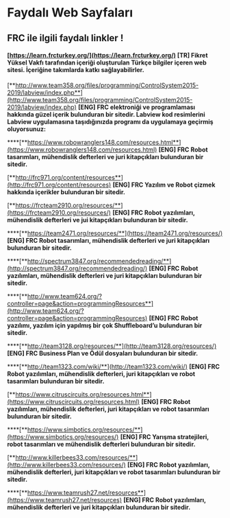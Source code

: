 # Faydalı Web Sayfaları

## FRC ile ilgili faydalı linkler !

#### [https://learn.frcturkey.org/](https://learn.frcturkey.org/) **\[TR\] Fikret Yüksel Vakfı tarafından içeriği oluşturulan Türkçe bilgiler içeren web sitesi. İçeriğine takımlarda katkı sağlayabilirler.**

[**http://www.team358.org/files/programming/ControlSystem2015-2019/labview/index.php**](http://www.team358.org/files/programming/ControlSystem2015-2019/labview/index.php) **\[ENG\] FRC elektroniği ve programlaması hakkında güzel içerik bulunduran bir sitedir. Labview kod resimlerini Labview uygulamasına taşıdığınızda programı da uygulamaya geçirmiş oluyorsunuz:**

\*\*\*\*[**https://www.robowranglers148.com/resources.html**](https://www.robowranglers148.com/resources.html) **\[ENG\] FRC Robot tasarımları, mühendislik defterleri ve juri kitapçıkları bulunduran bir sitedir.**

[**http://frc971.org/content/resources**](http://frc971.org/content/resources) **\[ENG\] FRC Yazılım ve Robot çizmek hakkında içerikler bulunduran bir sitedir.**

[**https://frcteam2910.org/resources/**](https://frcteam2910.org/resources/) **\[ENG\] FRC Robot yazılımları, mühendislik defterleri ve jui kitapçıkları bulunduran bir sitedir.**

\*\*\*\*[**https://team2471.org/resources/**](https://team2471.org/resources/) **\[ENG\] FRC Robot tasarımları, mühendislik defterleri ve juri kitapçıkları bulunduran bir sitedir.**

\*\*\*\*[**http://spectrum3847.org/recommendedreading/**](http://spectrum3847.org/recommendedreading/) **\[ENG\] FRC Robot yazılımları, mühendislik defterleri ve juri kitapçıkları bulunduran bir sitedir.**

\*\*\*\*[**http://www.team624.org/?controller=page&action=programmingResources**](http://www.team624.org/?controller=page&action=programmingResources) **\[ENG\] FRC Robot yazılımı, yazılım için yapılmış bir çok Shuffleboard’u bulunduran bir sitedir.**

\*\*\*\*[**http://team3128.org/resources/**](http://team3128.org/resources/) **\[ENG\] FRC Business Plan ve Ödül dosyaları bulunduran bir sitedir.** 

\*\*\*\*[**http://team1323.com/wiki/**](http://team1323.com/wiki/) **\[ENG\] FRC Robot yazılımları, mühendislik defterleri, juri kitapçıkları ve robot tasarımları bulunduran bir sitedir.**

[**https://www.citruscircuits.org/resources.html**](https://www.citruscircuits.org/resources.html) **\[ENG\] FRC Robot yazılımları, mühendislik defterleri, juri kitapçıkları ve robot tasarımları bulunduran bir sitedir.**

\*\*\*\*[**https://www.simbotics.org/resources/**](https://www.simbotics.org/resources/) **\[ENG\] FRC Yarışma stratejileri, robot tasarımları ve mühendislik defterleri bulunduran bir sitedir.**

[**http://www.killerbees33.com/resources/**](http://www.killerbees33.com/resources/) **\[ENG\] FRC Robot yazılımları, mühendislik defterleri, juri kitapçıkları ve robot tasarımları bulunduran bir sitedir.**

\*\*\*\*[**https://www.teamrush27.net/resources**](https://www.teamrush27.net/resources) **\[ENG\] FRC Robot yazılımları, mühendislik defterleri ve juri kitapçıkları bulunduran bir sitedir.**

